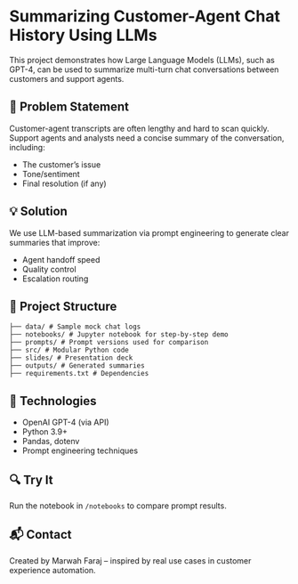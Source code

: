 # Summarizing Customer-Agent Chat History Using LLMs

This project demonstrates how Large Language Models (LLMs), such as GPT-4, can be used to summarize multi-turn chat conversations between customers and support agents.

## 🧠 Problem Statement
Customer-agent transcripts are often lengthy and hard to scan quickly. Support agents and analysts need a concise summary of the conversation, including:
- The customer’s issue
- Tone/sentiment
- Final resolution (if any)

## 💡 Solution
We use LLM-based summarization via prompt engineering to generate clear summaries that improve:
- Agent handoff speed
- Quality control
- Escalation routing

## 📁 Project Structure
```plaintext
├── data/ # Sample mock chat logs 
├── notebooks/ # Jupyter notebook for step-by-step demo
├── prompts/ # Prompt versions used for comparison
├── src/ # Modular Python code 
├── slides/ # Presentation deck 
├── outputs/ # Generated summaries 
├── requirements.txt # Dependencies
```


## 🚀 Technologies
- OpenAI GPT-4 (via API)
- Python 3.9+
- Pandas, dotenv
- Prompt engineering techniques

## 🔍 Try It
Run the notebook in `/notebooks` to compare prompt results.

## 📬 Contact
Created by Marwah Faraj – inspired by real use cases in customer experience automation.
